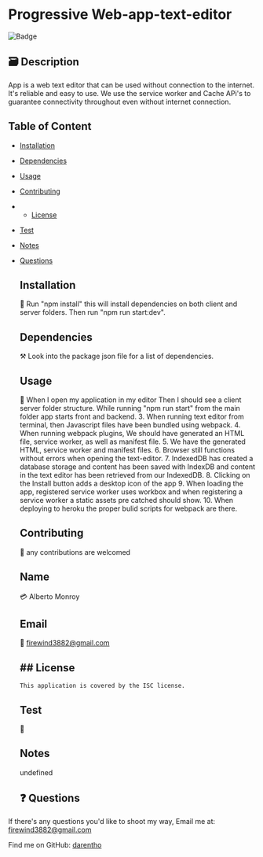 # Progressive Web-app-text-editor

![Badge](https://img.shields.io/badge/License-ISC-blue.svg)

## 🗃️ Description

App is a web text editor that can be used without connection to the internet. It's reliable and easy to use. We use the service worker and Cache APi's to guarantee connectivity throughout even without internet connection.

## Table of Content

- [Installation](#Installation)
- [Dependencies](#Dependencies)
- [Usage](#Usage)
- [Contributing](#Contributing)
- - [License](#license)
- [Test](#Test)
- [Notes](#Notes)
- [Questions](#Questions)

  ## Installation

  💽 Run "npm install" this will install dependencies on both client and server folders. Then run "npm run start:dev".

  ## Dependencies

  ⚒️ Look into the package json file for a list of dependencies.

  ## Usage

  🦮 When I open my application in my editor Then I should see a client server folder structure. While running "npm run start" from the main folder app starts front and backend. 3. When running text editor from terminal, then Javascript files have been bundled using webpack. 4. When running webpack plugins, We should have generated an HTML file, service worker, as well as manifest file. 5. We have the generated HTML, service worker and manifest files. 6. Browser still functions without errors when opening the text-editor. 7. IndexedDB has created a database storage and content has been saved with IndexDB and content in the text editor has been retrieved from our IndexedDB. 8. Clicking on the Install button adds a desktop icon of the app 9. When loading the app, registered service worker uses workbox and when registering a service worker a static assets pre catched should show. 10. When deploying to heroku the proper bulid scripts for webpack are there.

  ## Contributing

  🤝 any contributions are welcomed

  ## Name

  💳 Alberto Monroy

  ## Email

  📧 firewind3882@gmail.com

  ## ## License

      This application is covered by the ISC license.

  ## Test

  🧪

  ## Notes

  undefined

  ## ❓ Questions

If there's any questions you'd like to shoot my way, Email me at: firewind3882@gmail.com

Find me on GitHub: [darentho](https://github.com/darentho)
